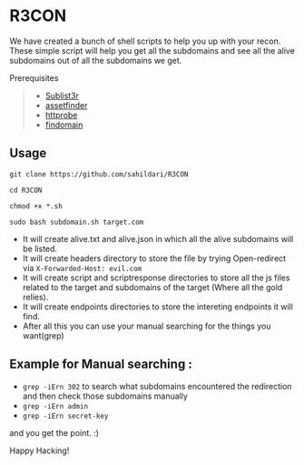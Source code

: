 # R3CON

We have created a bunch of shell scripts to help you up with your recon.
These simple script will help you get all the subdomains and see all the alive subdomains out of all the subdomains we get.

Prerequisites

> - [Sublist3r](https://github.com/aboul3la/Sublist3r)
> - [assetfinder](https://github.com/tomnomnom/assetfinder)
> - [httprobe](https://github.com/tomnomnom/httprobe)
> - [findomain](https://github.com/Findomain/Findomain)

## Usage

```
git clone https://github.com/sahildari/R3CON

cd R3CON

chmod +x *.sh

sudo bash subdomain.sh target.com
```

- It will create alive.txt and alive.json in which all the alive subdomains will be listed.
- It will create headers directory to store the file by trying Open-redirect via `X-Forwarded-Host: evil.com` 
- It will create script and scriptresponse directories to store all the js files related to the target and subdomains of the target (Where all the gold relies).
- It will create endpoints directories to store the intereting endpoints it will find.
- After all this you can use your manual searching for the things you want(grep)

## Example for Manual searching : 
- `grep -iErn 302` to search what subdomains encountered the redirection and then check those subdomains manually
- `grep -iErn admin` 
- `grep -iErn secret-key`

and you get the point. :)

Happy Hacking!
